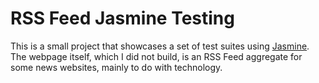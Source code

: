 # RSS Feed Jasmine Testing

This is a small project that showcases a set of test suites using [Jasmine](http://jasmine.github.io/).
The webpage itself, which I did not build, is an RSS Feed aggregate for some news websites, mainly to do
with technology.

